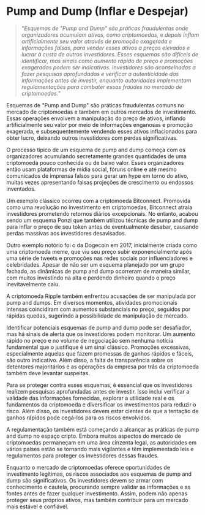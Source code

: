 # Pump and Dump (Inflar e Despejar)

>"*Esquemas de "Pump and Dump" são práticas fraudulentas onde organizadores acumulam ativos, como criptomoedas, e depois inflam artificialmente seu valor através de promoção exagerada e informações falsas, para vender esses ativos a preços elevados e lucrar à custa de outros investidores. Esses esquemas são difíceis de identificar, mas sinais como aumento rápido de preço e promoções exageradas podem ser indicativos. Investidores são aconselhados a fazer pesquisas aprofundadas e verificar a autenticidade das informações antes de investir, enquanto autoridades implementam regulamentações para combater essas fraudes no mercado de criptomoedas.*"

Esquemas de "Pump and Dump" são práticas fraudulentas comuns no mercado de criptomoedas e também em outros mercados de investimento. Essas operações envolvem a manipulação do preço de ativos, inflando artificialmente seu valor por meio de informações enganosas e promoção exagerada, e subsequentemente vendendo esses ativos inflacionados para obter lucro, deixando outros investidores com perdas significativas.

O processo típico de um esquema de pump and dump começa com os organizadores acumulando secretamente grandes quantidades de uma criptomoeda pouco conhecida ou de baixo valor. Esses organizadores então usam plataformas de mídia social, fóruns online e até mesmo comunicados de imprensa falsos para gerar um hype em torno do ativo, muitas vezes apresentando falsas projeções de crescimento ou endossos inventados.

Um exemplo clássico ocorreu com a criptomoeda Bitconnect. Promovida como uma revolução no investimento em criptomoedas, Bitconnect atraía investidores prometendo retornos diários excepcionais. No entanto, acabou sendo um esquema Ponzi que também utilizou técnicas de pump and dump para inflar o preço de seu token antes de eventualmente desabar, causando perdas massivas aos investidores desavisados.

Outro exemplo notório foi o da Dogecoin em 2017, inicialmente criada como uma criptomoeda meme, que viu seu preço subir exponencialmente após uma série de tweets e promoções nas redes sociais por influenciadores e celebridades. Apesar de não ser um esquema planejado por um grupo fechado, as dinâmicas de pump and dump ocorreram de maneira similar, com muitos investindo na alta e perdendo dinheiro quando o preço inevitavelmente caiu.

A criptomoeda Ripple também enfrentou acusações de ser manipulada por pump and dumps. Em diversos momentos, atividades promocionais intensas coincidiram com aumentos substanciais no preço, seguidos por rápidas quedas, sugerindo a possibilidade de manipulação de mercado.

Identificar potenciais esquemas de pump and dump pode ser desafiador, mas há sinais de alerta que os investidores podem monitorar. Um aumento rápido no preço e no volume de negociação sem nenhuma notícia fundamental que o justifique é um sinal clássico. Promoções excessivas, especialmente aquelas que fazem promessas de ganhos rápidos e fáceis, são outro indicativo. Além disso, a falta de transparência sobre os detentores majoritários e as operações da empresa por trás da criptomoeda também deve levantar suspeitas.

Para se proteger contra esses esquemas, é essencial que os investidores realizem pesquisas aprofundadas antes de investir. Isso inclui verificar a validade das informações fornecidas, explorar a utilidade real e os fundamentos da criptomoeda e diversificar os investimentos para reduzir o risco. Além disso, os investidores devem estar cientes de que a tentação de ganhos rápidos pode cegá-los para os riscos envolvidos.

A regulamentação também está começando a alcançar as práticas de pump and dump no espaço cripto. Embora muitos aspectos do mercado de criptomoedas permaneçam em uma área cinzenta legal, as autoridades em vários países estão se tornando mais vigilantes e têm implementado leis e regulamentos para proteger os investidores dessas fraudes.

Enquanto o mercado de criptomoedas oferece oportunidades de investimento legítimas, os riscos associados aos esquemas de pump and dump são significativos. Os investidores devem se armar com conhecimento e cautela, procurando sempre validar as informações e as fontes antes de fazer qualquer investimento. Assim, podem não apenas proteger seus próprios ativos, mas também contribuir para um mercado mais estável e confiável.

